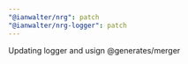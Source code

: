 ```yaml
---
"@ianwalter/nrg": patch
"@ianwalter/nrg-logger": patch
---
```


Updating logger and usign @generates/merger
